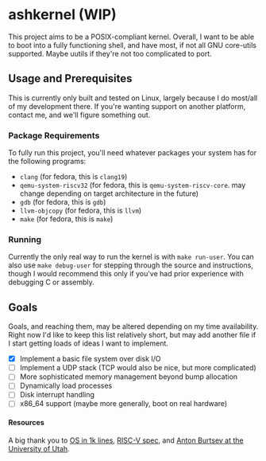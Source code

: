 # ashkernel (WIP)

This project aims to be a POSIX-compliant kernel.
Overall, I want to be able to boot into a fully functioning shell,
and have most, if not all GNU core-utils supported.
Maybe uutils if they're not too complicated to port.

## Usage and Prerequisites

This is currently only built and tested on Linux,
largely because I do most/all of my development there.
If you're wanting support on another platform, contact me, and we'll figure something out.

### Package Requirements

To fully run this project, you'll need whatever packages your system has for the following programs:

- `clang` (for fedora, this is `clang19`)
- `qemu-system-riscv32` (for fedora, this is `qemu-system-riscv-core`. may change depending on target architecture in the future)
- `gdb` (for fedora, this is `gdb`)
- `llvm-objcopy` (for fedora, this is `llvm`)
- `make` (for fedora, this is `make`)

### Running

Currently the only real way to run the kernel is with `make run-user`.
You can also use `make debug-user` for stepping through the source and instructions,
though I would recommend this only if you've had prior experience with debugging C or assembly.

## Goals

Goals, and reaching them, may be altered depending on my time availability.
Right now I'd like to keep this list relatively short, but may add another file
if I start getting loads of ideas I want to implement.

- [x] Implement a basic file system over disk I/O
- [ ] Implement a UDP stack (TCP would also be nice, but more complicated)
- [ ] More sophisticated memory management beyond bump allocation
- [ ] Dynamically load processes
- [ ] Disk interrupt handling
- [ ] x86_64 support (maybe more generally, boot on real hardware)

#### Resources

A big thank you to [OS in 1k lines](<https://operating-system-in-1000-lines.vercel.app/en/17-outro>),
[RISC-V
spec](<https://lf-riscv.atlassian.net/wiki/spaces/HOME/pages/16154769/RISC-V+Technical+Specifications>),
and [Anton Burtsev at the University of Utah](<https://mars-research.github.io/aburtsev/>).

